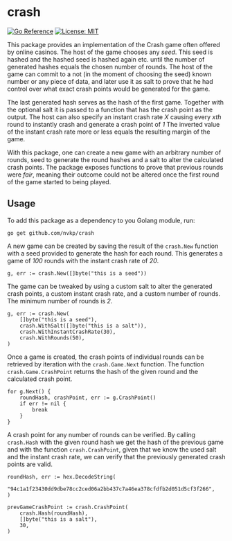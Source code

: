 # crash

[![Go Reference](https://pkg.go.dev/badge/github.com/nvkp/crash.svg)](https://pkg.go.dev/github.com/nvkp/crash)
[![License: MIT](https://img.shields.io/badge/License-MIT-blue.svg)](LICENSE)

This package provides an implementation of the Crash game often offered by online casinos. The host of the game chooses any *seed*. This seed is hashed and the hashed seed is hashed again etc. until the number of generated hashes equals the chosen number of rounds. The host of the game can commit to a not (in the moment of choosing the seed) known number or any piece of data, and later use it as salt to prove that he had control over what exact crash points would be generated for the game. 

The last generated hash serves as the hash of the first game. Together with the optional salt it is passed to a function that has the crash point as the output. The host can also specify an instant crash rate *X* causing every *xth* round to instantly crash and generate a crash point of *1* The inverted value of the instant crash rate more or less equals the resulting margin of the game.

With this package, one can create a new game with an arbitrary number of rounds, seed to generate the round hashes and a salt to alter the calculated crash points. The package exposes functions to prove that previous rounds were *fair*, meaning their outcome could not be altered once the first round of the game started to being played.

## Usage

To add this package as a dependency to you Golang module, run:

```shell
go get github.com/nvkp/crash
```

A new game can be created by saving the result of the `crash.New` function with a seed provided to generate the hash for each round. This generates a game of *100* rounds with the instant crash rate of *20*.

```golang
g, err := crash.New([]byte("this is a seed"))
```

The game can be tweaked by using a custom salt to alter the generated crash points, a custom instant crash rate, and a custom number of rounds. The minimum number of rounds is *2*.

```golang
g, err := crash.New(
    []byte("this is a seed"),
    crash.WithSalt([]byte("this is a salt")),
    crash.WithInstantCrashRate(30),
    crash.WithRounds(50),
)
```

Once a game is created, the crash points of individual rounds can be retrieved by iteration with the `crash.Game.Next` function. The function `crash.Game.CrashPoint` returns the hash of the given round and the calculated crash point.

```golang
for g.Next() {
    roundHash, crashPoint, err := g.CrashPoint()
    if err != nil {
        break
    }
}
```

A crash point for any number of rounds can be verified. By calling `crash.Hash` with the given round hash we get the hash of the previous game and with the function `crash.CrashPoint`, given that we know the used salt and the instant crash rate, we can verify that the previously generated crash points are valid.

```golang
roundHash, err := hex.DecodeString(
    "94c1a1f23430dd9dbe78cc2ced06a2bb437c7a46ea378cfdfb2d051d5cf3f266",
)

prevGameCrashPoint := crash.CrashPoint(
    crash.Hash(roundHash),
    []byte("this is a salt"),
    30,
)
```